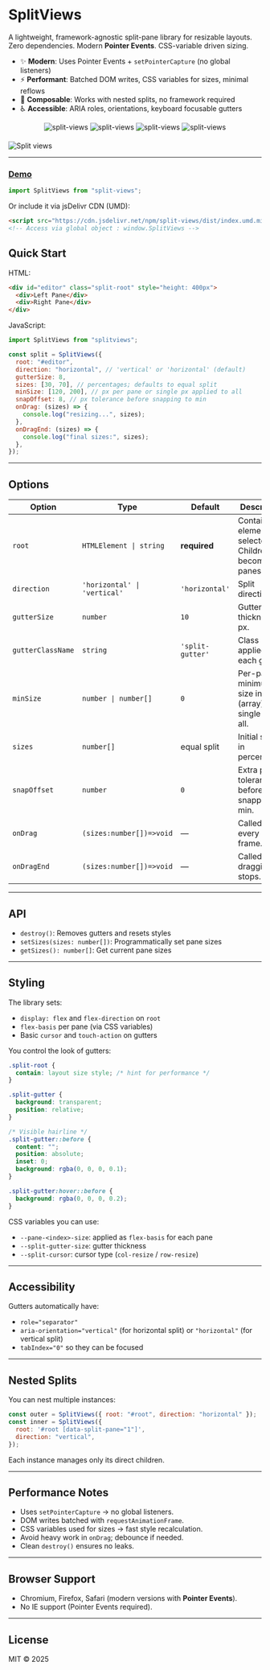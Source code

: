 # SplitViews

A lightweight, framework-agnostic split-pane library for resizable layouts.\
Zero dependencies. Modern **Pointer Events**. CSS-variable driven sizing.

- ✨ **Modern**: Uses Pointer Events + `setPointerCapture` (no global listeners)
- ⚡ **Performant**: Batched DOM writes, CSS variables for sizes, minimal
  reflows
- 🧩 **Composable**: Works with nested splits, no framework required
- ♿ **Accessible**: ARIA roles, orientations, keyboard focusable gutters

<div align="center" style="width:100%; text-align:center; margin-bottom:20px;">
  <img src="https://badgen.net/bundlephobia/minzip/split-views" alt="split-views" />
  <img src="https://badgen.net/bundlephobia/dependency-count/split-views" alt="split-views" />
  <img src="https://badgen.net/npm/dt/split-views" alt="split-views" />
  <img src="https://data.jsdelivr.com/v1/package/npm/split-views/badge" alt="split-views"/>
</div>

![Split views](https://i.ibb.co/0h4gVd5/split-views.gif)

<hr />

### [Demo](https://wutility.github.io/split-views)

```js
import SplitViews from "split-views";
```

Or include it via jsDelivr CDN (UMD):

```html
<script src="https://cdn.jsdelivr.net/npm/split-views/dist/index.umd.min.js"></script>
<!-- Access via global object : window.SplitViews -->
```

## Quick Start

HTML:

```html
<div id="editor" class="split-root" style="height: 400px">
  <div>Left Pane</div>
  <div>Right Pane</div>
</div>
```

JavaScript:

```js
import SplitViews from "splitviews";

const split = SplitViews({
  root: "#editor",
  direction: "horizontal", // 'vertical' or 'horizontal' (default)
  gutterSize: 8,
  sizes: [30, 70], // percentages; defaults to equal split
  minSize: [120, 200], // px per pane or single px applied to all
  snapOffset: 8, // px tolerance before snapping to min
  onDrag: (sizes) => {
    console.log("resizing...", sizes);
  },
  onDragEnd: (sizes) => {
    console.log("final sizes:", sizes);
  },
});
```

---

## Options

| Option            | Type                         | Default          | Description                                               |
| ----------------- | ---------------------------- | ---------------- | --------------------------------------------------------- |
| `root`            | `HTMLElement \| string`      | **required**     | Container element or selector. Children become panes.     |
| `direction`       | `'horizontal' \| 'vertical'` | `'horizontal'`   | Split direction.                                          |
| `gutterSize`      | `number`                     | `10`             | Gutter thickness in px.                                   |
| `gutterClassName` | `string`                     | `'split-gutter'` | Class applied to each gutter.                             |
| `minSize`         | `number \| number[]`         | `0`              | Per-pane minimum size in px (array) or single px for all. |
| `sizes`           | `number[]`                   | equal split      | Initial sizes in percentages.                             |
| `snapOffset`      | `number`                     | `0`              | Extra px tolerance before snapping to min.                |
| `onDrag`          | `(sizes:number[])=>void`     | —                | Called on every drag frame.                               |
| `onDragEnd`       | `(sizes:number[])=>void`     | —                | Called when dragging stops.                               |

---

## API

- `destroy()`: Removes gutters and resets styles
- `setSizes(sizes: number[])`: Programmatically set pane sizes
- `getSizes(): number[]`: Get current pane sizes

---

## Styling

The library sets:

- `display: flex` and `flex-direction` on `root`
- `flex-basis` per pane (via CSS variables)
- Basic `cursor` and `touch-action` on gutters

You control the look of gutters:

```css
.split-root {
  contain: layout size style; /* hint for performance */
}

.split-gutter {
  background: transparent;
  position: relative;
}

/* Visible hairline */
.split-gutter::before {
  content: "";
  position: absolute;
  inset: 0;
  background: rgba(0, 0, 0, 0.1);
}

.split-gutter:hover::before {
  background: rgba(0, 0, 0, 0.2);
}
```

CSS variables you can use:

- `--pane-<index>-size`: applied as `flex-basis` for each pane
- `--split-gutter-size`: gutter thickness
- `--split-cursor`: cursor type (`col-resize` / `row-resize`)

---

## Accessibility

Gutters automatically have:

- `role="separator"`
- `aria-orientation="vertical"` (for horizontal split) or `"horizontal"` (for
  vertical split)
- `tabIndex="0"` so they can be focused

---

## Nested Splits

You can nest multiple instances:

```js
const outer = SplitViews({ root: "#root", direction: "horizontal" });
const inner = SplitViews({
  root: '#root [data-split-pane="1"]',
  direction: "vertical",
});
```

Each instance manages only its direct children.

---

## Performance Notes

- Uses `setPointerCapture` → no global listeners.
- DOM writes batched with `requestAnimationFrame`.
- CSS variables used for sizes → fast style recalculation.
- Avoid heavy work in `onDrag`; debounce if needed.
- Clean `destroy()` ensures no leaks.

---

## Browser Support

- Chromium, Firefox, Safari (modern versions with **Pointer Events**).
- No IE support (Pointer Events required).

---

## License

MIT © 2025
